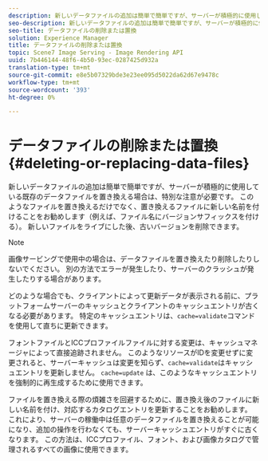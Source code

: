 ```yaml
---
description: 新しいデータファイルの追加は簡単で簡単ですが、サーバーが積極的に使用している既存のデータファイルを置き換える場合は、特別な注意が必要です。 このようなファイルを置き換えるだけでなく、置き換えるファイルに新しい名前を付けることをお勧めします（例えば、ファイル名にバージョンサフィックスを付ける）。 新しいファイルをライブにした後、古いバージョンを削除できます。
seo-description: 新しいデータファイルの追加は簡単で簡単ですが、サーバーが積極的に使用している既存のデータファイルを置き換える場合は、特別な注意が必要です。 このようなファイルを置き換えるだけでなく、置き換えるファイルに新しい名前を付けることをお勧めします（例えば、ファイル名にバージョンサフィックスを付ける）。 新しいファイルをライブにした後、古いバージョンを削除できます。
seo-title: データファイルの削除または置換
solution: Experience Manager
title: データファイルの削除または置換
topic: Scene7 Image Serving - Image Rendering API
uuid: 7b446144-48f6-4b50-93ec-0287425d932a
translation-type: tm+mt
source-git-commit: e8e5b07329bde3e23ee095d5022da62d67e9478c
workflow-type: tm+mt
source-wordcount: '393'
ht-degree: 0%

---
```



# データファイルの削除または置換{#deleting-or-replacing-data-files}

新しいデータファイルの追加は簡単で簡単ですが、サーバーが積極的に使用している既存のデータファイルを置き換える場合は、特別な注意が必要です。 このようなファイルを置き換えるだけでなく、置き換えるファイルに新しい名前を付けることをお勧めします（例えば、ファイル名にバージョンサフィックスを付ける）。 新しいファイルをライブにした後、古いバージョンを削除できます。

>[!NOTE]
>
>画像サービングで使用中の場合は、データファイルを置き換えたり削除したりしないでください。 別の方法でエラーが発生したり、サーバーのクラッシュが発生したりする場合があります。

どのような場合でも、クライアントによって更新データが表示される前に、プラットフォームサーバーのキャッシュとクライアントのキャッシュエントリが古くなる必要があります。 特定のキャッシュエントリは、`cache=validate`コマンドを使用して直ちに更新できます。

フォントファイルとICCプロファイルファイルに対する変更は、キャッシュマネージャによって直接追跡されません。 このようなリソースがIDを変更せずに変更されると、サーバーキャッシュは変更を知らず、`cache=validate`はキャッシュエントリを更新しません。 `cache=update` は、このようなキャッシュエントリを強制的に再生成するために使用できます。

ファイルを置き換える際の煩雑さを回避するために、置き換え後のファイルに新しい名前を付け、対応するカタログエントリを更新することをお勧めします。 これにより、サーバーの稼働中は任意のデータファイルを置き換えることが可能になり、追加の操作を行わなくても、サーバーキャッシュエントリがすぐに古くなります。 この方法は、ICCプロファイル、フォント、および画像カタログで管理されるすべての画像に使用できます。
